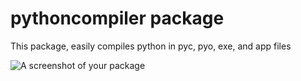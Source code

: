# pythoncompiler package

This package, easily compiles python in pyc, pyo, exe, and app files

![A screenshot of your package](https://f.cloud.github.com/assets/69169/2290250/c35d867a-a017-11e3-86be-cd7c5bf3ff9b.gif)
